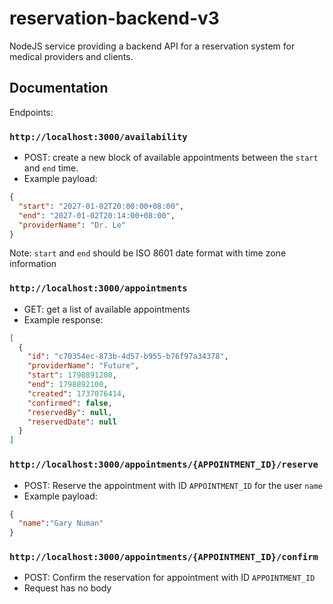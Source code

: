 # reservation-backend-v3
NodeJS service providing a backend API for a reservation system for medical providers and clients.

## Documentation

Endpoints:
### `http://localhost:3000/availability`
- POST: create a new block of available appointments between the `start` and `end` time.
- Example payload:
```json
{
  "start": "2027-01-02T20:00:00+08:00",
  "end": "2027-01-02T20:14:00+08:00",
  "providerName": "Dr. Le"
}
```
Note: `start` and `end` should be ISO 8601 date format with time zone information

### `http://localhost:3000/appointments`
- GET: get a list of available appointments
- Example response:
```json
[
  {
    "id": "c70354ec-873b-4d57-b955-b76f97a34378",
    "providerName": "Future",
    "start": 1798891200,
    "end": 1798892100,
    "created": 1737076414,
    "confirmed": false,
    "reservedBy": null,
    "reservedDate": null
  }
]
```

### `http://localhost:3000/appointments/{APPOINTMENT_ID}/reserve`
- POST: Reserve the appointment with ID `APPOINTMENT_ID` for the user `name`
- Example payload:
```json
{
  "name":"Gary Numan"
}
```

### `http://localhost:3000/appointments/{APPOINTMENT_ID}/confirm`
- POST: Confirm the reservation for appointment with ID `APPOINTMENT_ID`
- Request has no body

